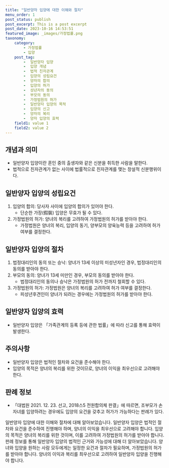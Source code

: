 ```yaml
---
title: "일반양자 입양에 대한 이해와 절차"
menu_order: 1
post_status: publish
post_excerpt: This is a post excerpt
post_date: 2023-10-16 14:53:51
featured_image: _images/가정법률.png
taxonomy:
    category:
        - 가정법률
        - 입양
    post_tag:
        -  일반양자 입양
        -  입양 개념
        -  법적 친자관계
        -  입양의 성립요건
        -  양자의 합의
        -  입양의 허가
        -  성년자의 동의
        -  부모의 동의
        -  가정법원의 허가
        -  일반양자 입양의 목적
        -  입양의 신고
        -  양자의 복리
        -  양자 입양의 효력
    field1: value 1
    field2: value 2
---
```



## 개념과 의미
- 일반양자 입양이란 혼인 중의 출생자와 같은 신분을 취득한 사람을 말한다.
- 법적으로 친자관계가 없는 사이에 법률적으로 친자관계를 맺는 창설적 신분행위이다.

## 일반양자 입양의 성립요건
1. 입양의 합의: 당사자 사이에 입양의 합의가 있어야 한다.
   - 단순한 가장(假裝) 입양은 무효가 될 수 있다.
2. 가정법원의 허가: 양녀의 복리를 고려하여 가정법원의 허가를 받아야 한다.
   - 가정법원은 양녀의 복리, 입양의 동기, 양부모의 양육능력 등을 고려하여 허가 여부를 결정한다.

## 일반양자 입양의 절차
1. 법정대리인의 동의 또는 승낙: 양녀가 13세 이상의 미성년자인 경우, 법정대리인의 동의를 받아야 한다.
2. 부모의 동의: 양녀가 13세 미만인 경우, 부모의 동의를 받아야 한다.
   - 법정대리인의 동의나 승낙은 가정법원의 허가 전까지 철회할 수 있다.
3. 가정법원의 허가: 가정법원은 양녀의 복리를 고려하여 허가 여부를 결정한다.
   - 피성년후견인이 양녀가 되려는 경우에는 가정법원의 허가를 받아야 한다.

## 일반양자 입양의 효력
- 일반양자 입양은 「가족관계의 등록 등에 관한 법률」에 따라 신고를 통해 효력이 발생한다.

## 주의사항
- 일반양자 입양은 법적인 절차와 요건을 준수해야 한다.
- 입양의 목적은 양녀의 복리를 위한 것이므로, 양녀의 이익을 최우선으로 고려해야 한다.

## 판례 정보
- 「대법원 2021. 12. 23. 선고, 2018스5 전원합의체 판결」에 따르면, 조부모가 손자녀를 입양하려는 경우에도 입양의 요건을 갖추고 허가가 가능하다는 판례가 있다.

일반양자 입양에 대한 이해와 절차에 대해 알아보았습니다. 일반양자 입양은 법적인 절차와 요건을 준수하여 진행해야 하며, 양녀의 이익을 최우선으로 고려해야 합니다. 입양의 목적은 양녀의 복리를 위한 것이며, 이를 고려하여 가정법원의 허가를 받아야 합니다. 판례 정보를 통해 일반양자 입양의 법적인 근거와 가능성에 대해 더 알아보았습니다. 양녀와 입양을 원하는 사람 모두에게는 일정한 요건과 절차가 필요하며, 가정법원의 허가를 받아야 합니다. 양녀의 이익과 복리를 최우선으로 고려하여 일반양자 입양을 진행해야 합니다.
